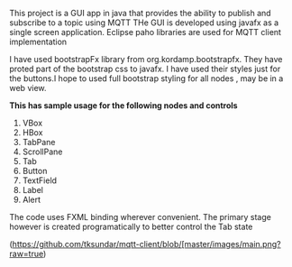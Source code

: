 This project is a GUI app in java that provides the ability to publish and subscribe to a topic using MQTT
THe GUI is developed using javafx as a single screen application. Eclipse paho libraries are used for MQTT client
implementation

I have used bootstrapFx library from org.kordamp.bootstrapfx. They have proted part of the bootstrap css to javafx. I have used their styles just for the buttons.I hope to used full bootstrap styling for all nodes , may be in a web view.

**This has sample usage for the following nodes and controls**

1. VBox
2. HBox
3. TabPane
4. ScrollPane
5. Tab
6. Button
7. TextField
8. Label
9. Alert

The code uses FXML binding wherever convenient. The primary stage however is created programatically to better control
the Tab state

(https://github.com/tksundar/mqtt-client/blob/[master/images/main.png?raw=true)